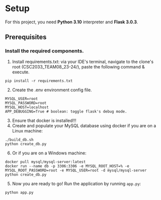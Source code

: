 # Setup
For this project, you need **Python 3.10** interpreter and **Flask 3.0.3**.<br>

## Prerequisites
### Install the required components.

1. Install requirements.txt: via your IDE's terminal, navigate to the clone's root (CSC2033_TEAM08_23-24/), paste the following command & execute. 
```
pip install -r requirements.txt
```

2. Create the .env environment config file.
```
MYSQL_USER=root
MYSQL_PASSWORD=root
MYSQL_HOST=localhost
APP_DEBUGGING=True # boolean: toggle flask's debug mode.
```

3. Ensure that docker is installed!!!
4. Create and populate your MySQL database using docker if you are on a Linux machine:
```
./build_db.sh
python create_db.py
```
6. Or if you are on a Windows machine:
```
docker pull mysql/mysql-server:latest
docker run --name db -p 3306:3306 -e MYSQL_ROOT_HOST=% -e MYSQL_ROOT_PASSWORD=root -e MYSQL_USER=root -d mysql/mysql-server
python create_db.py
```
5. Now you are ready to go! Run the application by running `app.py`:
```
python app.py

